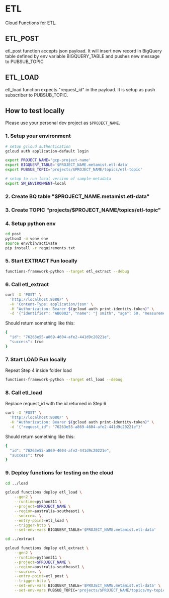 # ETL

Cloud Functions for ETL.

## ETL_POST

etl_post function accepts json payload. It will insert new record in BigQuery table defined by env variable BIGQUERY_TABLE and pushes new message to PUBSUB_TOPIC


## ETL_LOAD

etl_load function expects "request_id" in the payload. It is setup as push subscriber to PUBSUB_TOPIC.


## How to test locally

Please use your personal dev project as `$PROJECT_NAME`.

### 1. Setup your environment

```bash
# setup gcloud authentication
gcloud auth application-default login

export PROJECT_NAME='gcp-project-name'
export BIGQUERY_TABLE='$PROJECT_NAME.metamist.etl-data'
export PUBSUB_TOPIC='projects/$PROJECT_NAME/topics/etl-topic'

# setup to run local version of sample-metadata
export SM_ENVIRONMENT=local
```

### 2. Create BQ table "$PROJECT_NAME.metamist.etl-data"

### 3. Create TOPIC "projects/$PROJECT_NAME/topics/etl-topic"

### 4. Setup python env

```bash
cd post
python3 -m venv env
source env/bin/activate
pip install -r requirements.txt
```

### 5. Start EXTRACT Fun locally

```bash
functions-framework-python --target etl_extract --debug
```

### 6. Call etl_extract

```bash
curl -X 'POST' \
  'http://localhost:8080/' \
  -H 'Content-Type: application/json' \
  -H "Authorization: Bearer $(gcloud auth print-identity-token)" \
  -d '{"identifier": "AB0002", "name": "j smith", "age": 50, "measurement": "98.7", "observation": "B++", "receipt_date": "1/02/2023"}'
```

Should return something like this:

```bash
{
  "id": "76263e55-a869-4604-afe2-441d9c20221e",
  "success": true
}
```

### 7. Start LOAD Fun locally

Repeat Step 4 inside folder load

```bash
functions-framework-python --target etl_load --debug
```

### 8. Call etl_load

Replace request_id with the id returned in Step 6

```bash
curl -X 'POST' \
  'http://localhost:8080/' \
  -H "Authorization: Bearer $(gcloud auth print-identity-token)" \
  -d '{"request_id": "76263e55-a869-4604-afe2-441d9c20221e"}'
```

Should return something like this:

```bash
{
  "id": "76263e55-a869-4604-afe2-441d9c20221e",
  "success": true
}
```


### 9. Deploy functions for testing on the cloud

```bash
cd ../load

gcloud functions deploy etl_load \
    --gen2 \
    --runtime=python311 \
    --project=$PROJECT_NAME \
    --region=australia-southeast1 \
    --source=. \
    --entry-point=etl_load \
    --trigger-http \
    --set-env-vars BIGQUERY_TABLE='$PROJECT_NAME.metamist.etl-data'
```

```bash
cd ../extract

gcloud functions deploy etl_extract \
    --gen2 \
    --runtime=python311 \
    --project=$PROJECT_NAME \
    --region=australia-southeast1 \
    --source=. \
    --entry-point=etl_post \
    --trigger-http \
    --set-env-vars BIGQUERY_TABLE='$PROJECT_NAME.metamist.etl-data' \
    --set-env-vars PUBSUB_TOPIC='projects/$PROJECT_NAME/topics/my-topic'
```
